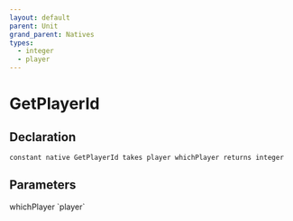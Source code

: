 ```yaml
---
layout: default
parent: Unit
grand_parent: Natives
types:
  - integer
  - player
---
```


# GetPlayerId

## Declaration

```
constant native GetPlayerId takes player whichPlayer returns integer
```

## Parameters
<dl>
  <dt>whichPlayer `player`</dt>
  <dd></dd>
</dl>